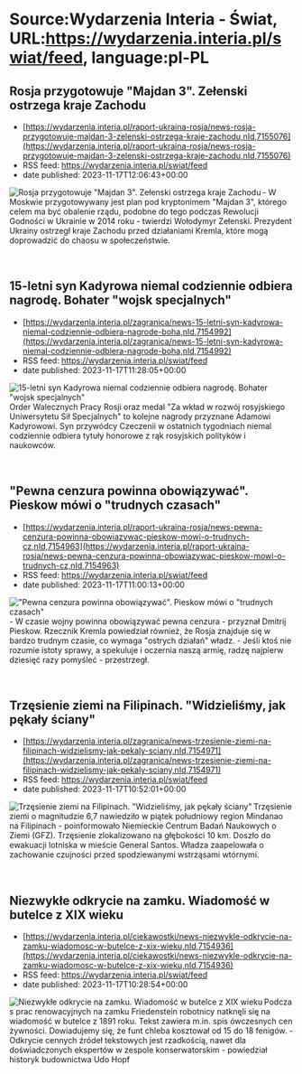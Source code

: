 # Source:Wydarzenia Interia - Świat, URL:https://wydarzenia.interia.pl/swiat/feed, language:pl-PL

## Rosja przygotowuje "Majdan 3". Zełenski ostrzega kraje Zachodu
 - [https://wydarzenia.interia.pl/raport-ukraina-rosja/news-rosja-przygotowuje-majdan-3-zelenski-ostrzega-kraje-zachodu,nId,7155076](https://wydarzenia.interia.pl/raport-ukraina-rosja/news-rosja-przygotowuje-majdan-3-zelenski-ostrzega-kraje-zachodu,nId,7155076)
 - RSS feed: https://wydarzenia.interia.pl/swiat/feed
 - date published: 2023-11-17T12:06:43+00:00

<p><a href="https://wydarzenia.interia.pl/raport-ukraina-rosja/news-rosja-przygotowuje-majdan-3-zelenski-ostrzega-kraje-zachodu,nId,7155076"><img align="left" alt="Rosja przygotowuje &quot;Majdan 3&quot;. Zełenski ostrzega kraje Zachodu" src="https://i.iplsc.com/rosja-przygotowuje-majdan-3-zelenski-ostrzega-kraje-zachodu/000I16HMLCXQU42U-C321.jpg" /></a>- W Moskwie przygotowywany jest plan pod kryptonimem &quot;Majdan 3&quot;, którego celem ma być obalenie rządu, podobne do tego podczas Rewolucji Godności w Ukrainie w 2014 roku - twierdzi Wołodymyr Zełenski. Prezydent Ukrainy ostrzegł kraje Zachodu przed działaniami Kremla, które mogą doprowadzić do chaosu w społeczeństwie.</p><br clear="all" />

## 15-letni syn Kadyrowa niemal codziennie odbiera nagrodę. Bohater "wojsk specjalnych"
 - [https://wydarzenia.interia.pl/zagranica/news-15-letni-syn-kadyrowa-niemal-codziennie-odbiera-nagrode-boha,nId,7154992](https://wydarzenia.interia.pl/zagranica/news-15-letni-syn-kadyrowa-niemal-codziennie-odbiera-nagrode-boha,nId,7154992)
 - RSS feed: https://wydarzenia.interia.pl/swiat/feed
 - date published: 2023-11-17T11:28:05+00:00

<p><a href="https://wydarzenia.interia.pl/zagranica/news-15-letni-syn-kadyrowa-niemal-codziennie-odbiera-nagrode-boha,nId,7154992"><img align="left" alt="15-letni syn Kadyrowa niemal codziennie odbiera nagrodę. Bohater &quot;wojsk specjalnych&quot;" src="https://i.iplsc.com/15-letni-syn-kadyrowa-niemal-codziennie-odbiera-nagrode-boha/000I16DKWVR4DHB6-C321.jpg" /></a>Order Walecznych Pracy Rosji oraz medal &quot;Za wkład w rozwój rosyjskiego Uniwersytetu Sił Specjalnych&quot; to kolejne nagrody przyznane Adamowi Kadyrowowi. Syn przywódcy Czeczenii w ostatnich tygodniach niemal codziennie odbiera tytuły honorowe z rąk rosyjskich polityków i naukowców.</p><br clear="all" />

## "Pewna cenzura powinna obowiązywać". Pieskow mówi o "trudnych czasach"
 - [https://wydarzenia.interia.pl/raport-ukraina-rosja/news-pewna-cenzura-powinna-obowiazywac-pieskow-mowi-o-trudnych-cz,nId,7154963](https://wydarzenia.interia.pl/raport-ukraina-rosja/news-pewna-cenzura-powinna-obowiazywac-pieskow-mowi-o-trudnych-cz,nId,7154963)
 - RSS feed: https://wydarzenia.interia.pl/swiat/feed
 - date published: 2023-11-17T11:00:13+00:00

<p><a href="https://wydarzenia.interia.pl/raport-ukraina-rosja/news-pewna-cenzura-powinna-obowiazywac-pieskow-mowi-o-trudnych-cz,nId,7154963"><img align="left" alt="&quot;Pewna cenzura powinna obowiązywać&quot;. Pieskow mówi o &quot;trudnych czasach&quot;" src="https://i.iplsc.com/pewna-cenzura-powinna-obowiazywac-pieskow-mowi-o-trudnych-cz/000HDQ2Q2N2BHI56-C321.jpg" /></a>- W czasie wojny powinna obowiązywać pewna cenzura - przyznał Dmitrij Pieskow. Rzecznik Kremla powiedział również, że Rosja znajduje się w bardzo trudnym czasie, co wymaga &quot;ostrych działań&quot; władz. - Jeśli ktoś nie rozumie istoty sprawy, a spekuluje i oczernia naszą armię, radzę najpierw dziesięć razy pomyśleć - przestrzegł.</p><br clear="all" />

## Trzęsienie ziemi na Filipinach. "Widzieliśmy, jak pękały ściany"
 - [https://wydarzenia.interia.pl/zagranica/news-trzesienie-ziemi-na-filipinach-widzielismy-jak-pekaly-sciany,nId,7154971](https://wydarzenia.interia.pl/zagranica/news-trzesienie-ziemi-na-filipinach-widzielismy-jak-pekaly-sciany,nId,7154971)
 - RSS feed: https://wydarzenia.interia.pl/swiat/feed
 - date published: 2023-11-17T10:52:01+00:00

<p><a href="https://wydarzenia.interia.pl/zagranica/news-trzesienie-ziemi-na-filipinach-widzielismy-jak-pekaly-sciany,nId,7154971"><img align="left" alt="Trzęsienie ziemi na Filipinach. &quot;Widzieliśmy, jak pękały ściany&quot;" src="https://i.iplsc.com/trzesienie-ziemi-na-filipinach-widzielismy-jak-pekaly-sciany/000I15PU0YS6HVX3-C321.jpg" /></a>Trzęsienie ziemi o magnitudzie 6,7 ​​nawiedziło w piątek południowy region Mindanao na Filipinach - poinformowało Niemieckie Centrum Badań Naukowych o Ziemi (GFZ). Trzęsienie zlokalizowano na głębokości 10 km. Doszło do ewakuacji lotniska w mieście General Santos. Władza zaapelowała o zachowanie czujności przed spodziewanymi wstrząsami wtórnymi.</p><br clear="all" />

## Niezwykłe odkrycie na zamku. Wiadomość w butelce z XIX wieku
 - [https://wydarzenia.interia.pl/ciekawostki/news-niezwykle-odkrycie-na-zamku-wiadomosc-w-butelce-z-xix-wieku,nId,7154936](https://wydarzenia.interia.pl/ciekawostki/news-niezwykle-odkrycie-na-zamku-wiadomosc-w-butelce-z-xix-wieku,nId,7154936)
 - RSS feed: https://wydarzenia.interia.pl/swiat/feed
 - date published: 2023-11-17T10:28:54+00:00

<p><a href="https://wydarzenia.interia.pl/ciekawostki/news-niezwykle-odkrycie-na-zamku-wiadomosc-w-butelce-z-xix-wieku,nId,7154936"><img align="left" alt="Niezwykłe odkrycie na zamku. Wiadomość w butelce z XIX wieku" src="https://i.iplsc.com/niezwykle-odkrycie-na-zamku-wiadomosc-w-butelce-z-xix-wieku/000I14T9TKD81F38-C321.jpg" /></a>Podczas prac renowacyjnych na zamku Friedenstein robotnicy natknęli się na wiadomość w butelce z 1891 roku. Tekst zawiera m.in. spis ówczesnych cen żywności. Dowiadujemy się, że funt chleba kosztował od 15 do 18 fenigów. -  Odkrycie cennych źródeł tekstowych jest rzadkością, nawet dla doświadczonych ekspertów w zespole konserwatorskim - powiedział historyk budownictwa Udo Hopf</p><br clear="all" />

